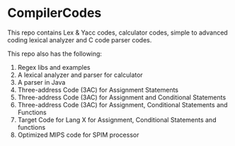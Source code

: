 # CompilerCodes
This repo contains Lex &amp; Yacc codes, calculator codes, simple to advanced coding lexical analyzer and C code parser codes. 

This repo also has the following:
1. Regex libs and examples
2. A lexical analyzer and parser for calculator
3. A parser in Java
4. Three-address Code (3AC) for Assignment Statements
5. Three-address Code (3AC) for Assignment and Conditional Statements
6. Three-address Code (3AC) for Assignment, Conditional Statements and Functions
7. Target Code for Lang X for Assignment, Conditional Statements and functions
8. Optimized MIPS code for SPIM processor

